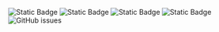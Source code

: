 ![Static Badge](https://img.shields.io/badge/blacklists-60-000000) ![Static Badge](https://img.shields.io/badge/blacklisted-2649303-cc0000) ![Static Badge](https://img.shields.io/badge/whitelisted-2245-00CC00) ![Static Badge](https://img.shields.io/badge/streaming_blacklist-28107-000000) ![GitHub issues](https://img.shields.io/github/issues/fabriziosalmi/blacklists)
